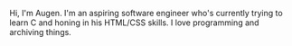Hi, I'm Augen. I'm an aspiring software engineer who's currently trying to learn C and honing in his HTML/CSS skills. I love programming and archiving things.
